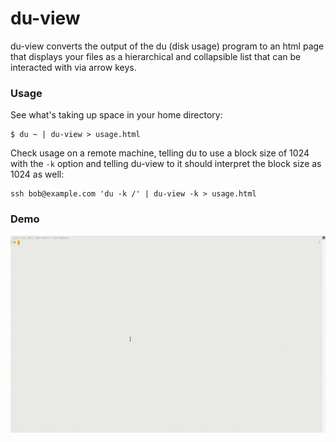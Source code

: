 # du-view

du-view converts the output of the du (disk usage) program to an html page that displays your files as a hierarchical and collapsible list that can be interacted with via arrow keys.

### Usage

See what's taking up space in your home directory:
```
$ du ~ | du-view > usage.html
```




Check usage on a remote machine, telling du to use a block size of 1024 with the `-k` option and telling du-view to it should interpret the block size as 1024 as well:
```
ssh bob@example.com 'du -k /' | du-view -k > usage.html
```

### Demo

![demo](demo.gif)
